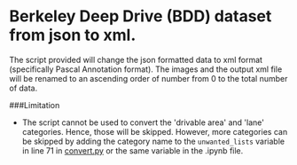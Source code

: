 # Berkeley Deep Drive (BDD) dataset from json to xml.
The script provided will change the json formatted data to xml format (specifically Pascal Annotation format). The images and the output xml file will be renamed to an ascending order of number from 0 to the total number of data.

###Limitation
- The script cannot be used to convert the 'drivable area' and 'lane' categories. Hence, those will be skipped. However, more categories can be skipped by adding the category name to the ```unwanted_lists``` variable in line 71 in [convert.py](https://github.com/Ugenteraan/bdd_json_to_xml/blob/master/convert.py) or the same variable in the .ipynb file. 
